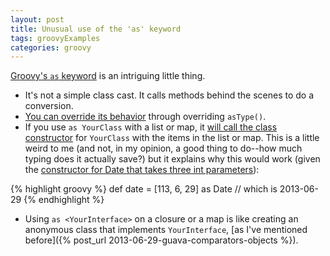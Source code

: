 ```yaml
---
layout: post
title: Unusual use of the 'as' keyword
tags: groovyExamples
categories: groovy
---
```


[Groovy's `as` keyword](http://mrhaki.blogspot.com/2009/09/groovy-goodness-as-keyword.html) is an intriguing little thing.

* It's not a simple class cast. It calls methods behind the scenes to do a conversion.
* [You can override its behavior](http://mrhaki.blogspot.com/2009/11/groovy-goodness-define-your-own-type.html) through overriding `asType()`.
* If you use `as YourClass` with a list or map, it [will call the class constructor](http://mrhaki.blogspot.com/2009/09/groovy-goodness-using-lists-and-maps-as.html) for `YourClass` with the items in the list or map. This is a little weird to me (and not, in my opinion, a good thing to do--how much typing does it actually save?) but it explains why this would work (given the [constructor for Date that takes three int parameters](http://docs.oracle.com/javase/6/docs/api/java/util/Date.html#Date%28int,%20int,%20int%29)):

{% highlight groovy %}
def date = [113, 6, 29] as Date   // which is 2013-06-29
{% endhighlight %}

* Using `as <YourInterface>` on a closure or a map is like creating an anonymous class that implements `YourInterface`, [as I've mentioned before]({% post_url 2013-06-29-guava-comparators-objects %}).


